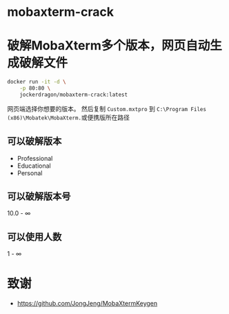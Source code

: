 # mobaxterm-crack
# 破解MobaXterm多个版本，网页自动生成破解文件
```bash
docker run -it -d \
    -p 80:80 \
    jockerdragon/mobaxterm-crack:latest
```
网页端选择你想要的版本。
然后复制 `Custom.mxtpro` 到 `C:\Program Files (x86)\Mobatek\MobaXterm.`或便携版所在路径
## 可以破解版本
- Professional
- Educational
- Personal
## 可以破解版本号
10.0 - ∞
## 可以使用人数
1 - ∞

# 致谢
- https://github.com/JongJeng/MobaXtermKeygen
